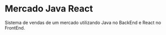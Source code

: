 # Mercado Java React
Sistema de vendas de um mercado utilizando Java no BackEnd e React no FrontEnd.
